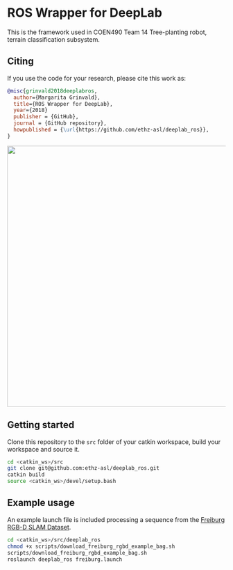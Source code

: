 # ROS Wrapper for DeepLab

This is the framework used in COEN490 Team 14 Tree-planting robot, terrain classification subsystem.

## Citing

If you use the code for your research, please cite this work as:
```bibtex
@misc{grinvald2018deeplabros,  
  author={Margarita Grinvald},
  title={ROS Wrapper for DeepLab},
  year={2018}
  publisher = {GitHub},
  journal = {GitHub repository},
  howpublished = {\url{https://github.com/ethz-asl/deeplab_ros}},
}
```
<p align="center">
<img src="https://raw.githubusercontent.com/ethz-asl/deeplab_ros/master/doc/deeplab_ros.gif" width="600">
</p>

## Getting started
Clone this repository to the `src` folder of your catkin workspace, build your workspace and source it.

```bash
cd <catkin_ws>/src
git clone git@github.com:ethz-asl/deeplab_ros.git
catkin build
source <catkin_ws>/devel/setup.bash
```

## Example usage
An example launch file is included processing a sequence from the [Freiburg RGB-D SLAM Dataset](https://vision.in.tum.de/data/datasets/rgbd-dataset/download).

```bash
cd <catkin_ws>/src/deeplab_ros
chmod +x scripts/download_freiburg_rgbd_example_bag.sh 
scripts/download_freiburg_rgbd_example_bag.sh
roslaunch deeplab_ros freiburg.launch
```

